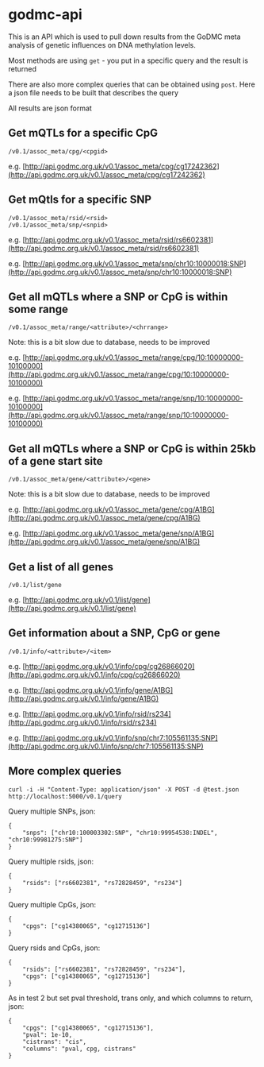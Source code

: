 # godmc-api

This is an API which is used to pull down results from the GoDMC meta analysis of genetic influences on DNA methylation levels. 

Most methods are using `get` - you put in a specific query and the result is returned

There are also more complex queries that can be obtained using `post`. Here a json file needs to be built that describes the query

All results are json format

## Get mQTLs for a specific CpG

```
/v0.1/assoc_meta/cpg/<cpgid>
```

e.g. [http://api.godmc.org.uk/v0.1/assoc_meta/cpg/cg17242362](http://api.godmc.org.uk/v0.1/assoc_meta/cpg/cg17242362)

## Get mQtls for a specific SNP

```
/v0.1/assoc_meta/rsid/<rsid>
/v0.1/assoc_meta/snp/<snpid>
```

e.g. [http://api.godmc.org.uk/v0.1/assoc_meta/rsid/rs6602381](http://api.godmc.org.uk/v0.1/assoc_meta/rsid/rs6602381)

e.g. [http://api.godmc.org.uk/v0.1/assoc_meta/snp/chr10:10000018:SNP](http://api.godmc.org.uk/v0.1/assoc_meta/snp/chr10:10000018:SNP)

## Get all mQTLs where a SNP or CpG is within some range

```
/v0.1/assoc_meta/range/<attribute>/<chrrange>
```

Note: this is a bit slow due to database, needs to be improved

e.g. [http://api.godmc.org.uk/v0.1/assoc_meta/range/cpg/10:10000000-10100000](http://api.godmc.org.uk/v0.1/assoc_meta/range/cpg/10:10000000-10100000)

e.g. [http://api.godmc.org.uk/v0.1/assoc_meta/range/snp/10:10000000-10100000](http://api.godmc.org.uk/v0.1/assoc_meta/range/snp/10:10000000-10100000)


## Get all mQTLs where a SNP or CpG is within 25kb of a gene start site

```
/v0.1/assoc_meta/gene/<attribute>/<gene>
```

Note: this is a bit slow due to database, needs to be improved

e.g. [http://api.godmc.org.uk/v0.1/assoc_meta/gene/cpg/A1BG](http://api.godmc.org.uk/v0.1/assoc_meta/gene/cpg/A1BG)

e.g. [http://api.godmc.org.uk/v0.1/assoc_meta/gene/snp/A1BG](http://api.godmc.org.uk/v0.1/assoc_meta/gene/snp/A1BG)

## Get a list of all genes

```
/v0.1/list/gene
```

e.g. [http://api.godmc.org.uk/v0.1/list/gene](http://api.godmc.org.uk/v0.1/list/gene)


## Get information about a SNP, CpG or gene

```
/v0.1/info/<attribute>/<item>
```

e.g. [http://api.godmc.org.uk/v0.1/info/cpg/cg26866020](http://api.godmc.org.uk/v0.1/info/cpg/cg26866020)

e.g. [http://api.godmc.org.uk/v0.1/info/gene/A1BG](http://api.godmc.org.uk/v0.1/info/gene/A1BG)

e.g. [http://api.godmc.org.uk/v0.1/info/rsid/rs234](http://api.godmc.org.uk/v0.1/info/rsid/rs234)

e.g. [http://api.godmc.org.uk/v0.1/info/snp/chr7:105561135:SNP](http://api.godmc.org.uk/v0.1/info/snp/chr7:105561135:SNP)


## More complex queries

```
curl -i -H "Content-Type: application/json" -X POST -d @test.json http://localhost:5000/v0.1/query
```

Query multiple SNPs, json:

```
{
    "snps": ["chr10:100003302:SNP", "chr10:99954538:INDEL", "chr10:99981275:SNP"]
}
```

Query multiple rsids, json:

```
{
    "rsids": ["rs6602381", "rs72828459", "rs234"]
}
```

Query multiple CpGs, json:

```
{
    "cpgs": ["cg14380065", "cg12715136"]
}
```

Query rsids and CpGs, json:

```
{
    "rsids": ["rs6602381", "rs72828459", "rs234"],
    "cpgs": ["cg14380065", "cg12715136"]
}
```

As in test 2 but set pval threshold, trans only, and which columns to return, json:

```
{
    "cpgs": ["cg14380065", "cg12715136"],
    "pval": 1e-10,
    "cistrans": "cis",
    "columns": "pval, cpg, cistrans"
}
```
